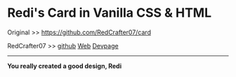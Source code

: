 # Redi's Card in Vanilla CSS & HTML

Original >> https://github.com/RedCrafter07/card

RedCrafter07 >> [github](https://github.com/RedCrafter07) [Web](https://redcrafter07.de) [Devpage](https://dev.redcrafter07.de/)

---

**You really created a good design, Redi**